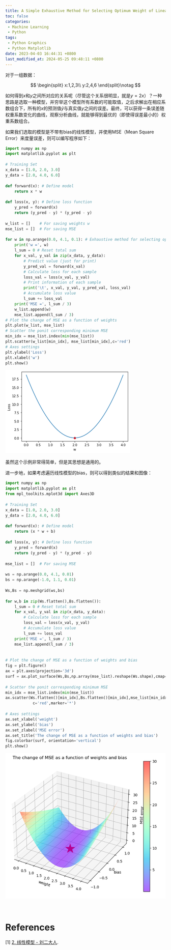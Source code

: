 ```yaml
---
title: A Simple Exhaustive Method for Selecting Optimum Weight of Linear Model
toc: false
categories: 
 - Machine Learning
 - Python
tags:
 - Python Graphics
 - Python Matplotlib
date: 2023-04-03 16:44:31 +0800
last_modified_at: 2024-05-25 09:48:11 +0800
---
```


对于一组数据：

$$
\begin{split}
x:1,2,3\\
y:2,4,6
\end{split}\notag
$$

如何得到$x$和$y$之间所对应的关系呢（尽管这个关系很明显，就是$y=2x$）？一种思路是选取一种模型，并穷举这个模型所有系数的可能取值，之后求解出在相应系数组合下，所有的$x$的预测值$\hat{y}$与真实值$y$之间的误差。最终，可以获得一条误差随权重系数变化的曲线，观察分析曲线，就能够得到最优的（即使得误差最小的）权重系数组合。

如果我们选取的模型是不带有bias的线性模型，并使用MSE（Mean Square Error）来度量误差，则可以编写程序如下：

```python
import numpy as np
import matplotlib.pyplot as plt

# Training Set
x_data = [1.0, 2.0, 3.0]
y_data = [2.0, 4.0, 6.0]

def forward(x): # Define model
    return x * w

def loss(x, y): # Define loss function
    y_pred = forward(x)
    return (y_pred - y) * (y_pred - y)

w_list = []    # For saving weights w
mse_list = []  # For saving MSE

for w in np.arange(0.0, 4.1, 0.1): # Exhaustive method for selecting optimum weight
    print('w =', w)
    l_sum = 0 # Reset total sum
    for x_val, y_val in zip(x_data, y_data):
        # Predict value (just for print)
        y_pred_val = forward(x_val)
        # Calculate loss for each sample
        loss_val = loss(x_val, y_val)
        # Print information of each sample
        print('\t', x_val, y_val, y_pred_val, loss_val)
        # Accumulate loss value
        l_sum += loss_val
    print('MSE =', l_sum / 3)
    w_list.append(w)
    mse_list.append(l_sum / 3)
# Plot the change of MSE as a function of weights
plt.plot(w_list, mse_list)
# Scatter the ponit corresponding minimum MSE
min_idx = mse_list.index(min(mse_list))
plt.scatter(w_list[min_idx], mse_list[min_idx],c='red')
# Axes settings
plt.ylabel('Loss')
plt.xlabel('w')
plt.show()
```

![image-20230403155351323](https://github.com/HelloWorld-1017/blog-images/blob/main/migration/DeLLLaptop/image-20230403155351323.png?raw=true)

虽然这个示例非常得简单，但是其思想是通用的。

进一步地，如果考虑遍历线性模型的bias，则可以得到类似的结果和图像：

```python
import numpy as np
import matplotlib.pyplot as plt
from mpl_toolkits.mplot3d import Axes3D

# Training Set
x_data = [1.0, 2.0, 3.0]
y_data = [2.0, 4.0, 6.0]

def forward(x): # Define model
    return (x * w + b)

def loss(x, y): # Define loss function
    y_pred = forward(x)
    return (y_pred - y) * (y_pred - y)

mse_list = []  # For saving MSE

ws = np.arange(0.0, 4.1, 0.01)
bs = np.arange(-1.0, 1.1, 0.01)

Ws,Bs = np.meshgrid(ws,bs)

for w,b in zip(Ws.flatten(),Bs.flatten()):
    l_sum = 0 # Reset total sum
    for x_val, y_val in zip(x_data, y_data):
        # Calculate loss for each sample
        loss_val = loss(x_val, y_val)
        # Accumulate loss value
        l_sum += loss_val
    print('MSE =', l_sum / 3)
    mse_list.append(l_sum / 3)


# Plot the change of MSE as a function of weights and bias
fig = plt.figure()
ax = plt.axes(projection='3d')
surf = ax.plot_surface(Ws,Bs,np.array(mse_list).reshape(Ws.shape),cmap=plt.get_cmap('rainbow'),alpha=0.6)

# Scatter the ponit corresponding minimum MSE
min_idx = mse_list.index(min(mse_list))
ax.scatter(Ws.flatten()[min_idx],Bs.flatten()[min_idx],mse_list[min_idx],s=700,
            c='red',marker='*')

# Axes settings
ax.set_xlabel('weight')
ax.set_ylabel('bias')
ax.set_zlabel('MSE error')
ax.set_title('The change of MSE as a function of weights and bias') 
fig.colorbar(surf, orientation='vertical')
plt.show()
```

![image-20230403201354803](https://github.com/HelloWorld-1017/blog-images/blob/main/migration/imgpersonal/image-20230403201354803.png?raw=true)

<br>

# References

[1] [2. 线性模型 - 刘二大人](https://www.bilibili.com/video/BV1Y7411d7Ys?p=2&vd_source=8aeddead7f39b0189fff9b14fa090a75).